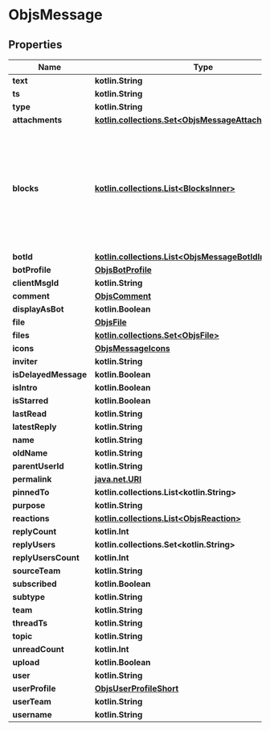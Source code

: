 
# ObjsMessage

## Properties
Name | Type | Description | Notes
------------ | ------------- | ------------- | -------------
**text** | **kotlin.String** |  | 
**ts** | **kotlin.String** |  | 
**type** | **kotlin.String** |  | 
**attachments** | [**kotlin.collections.Set&lt;ObjsMessageAttachmentsInner&gt;**](ObjsMessageAttachmentsInner.md) |  |  [optional]
**blocks** | [**kotlin.collections.List&lt;BlocksInner&gt;**](BlocksInner.md) | This is a very loose definition, in the future, we&#39;ll populate this with deeper schema in this definition namespace. |  [optional]
**botId** | [**kotlin.collections.List&lt;ObjsMessageBotIdInner&gt;**](ObjsMessageBotIdInner.md) |  |  [optional]
**botProfile** | [**ObjsBotProfile**](ObjsBotProfile.md) |  |  [optional]
**clientMsgId** | **kotlin.String** |  |  [optional]
**comment** | [**ObjsComment**](ObjsComment.md) |  |  [optional]
**displayAsBot** | **kotlin.Boolean** |  |  [optional]
**file** | [**ObjsFile**](ObjsFile.md) |  |  [optional]
**files** | [**kotlin.collections.Set&lt;ObjsFile&gt;**](ObjsFile.md) |  |  [optional]
**icons** | [**ObjsMessageIcons**](ObjsMessageIcons.md) |  |  [optional]
**inviter** | **kotlin.String** |  |  [optional]
**isDelayedMessage** | **kotlin.Boolean** |  |  [optional]
**isIntro** | **kotlin.Boolean** |  |  [optional]
**isStarred** | **kotlin.Boolean** |  |  [optional]
**lastRead** | **kotlin.String** |  |  [optional]
**latestReply** | **kotlin.String** |  |  [optional]
**name** | **kotlin.String** |  |  [optional]
**oldName** | **kotlin.String** |  |  [optional]
**parentUserId** | **kotlin.String** |  |  [optional]
**permalink** | [**java.net.URI**](java.net.URI.md) |  |  [optional]
**pinnedTo** | **kotlin.collections.List&lt;kotlin.String&gt;** |  |  [optional]
**purpose** | **kotlin.String** |  |  [optional]
**reactions** | [**kotlin.collections.List&lt;ObjsReaction&gt;**](ObjsReaction.md) |  |  [optional]
**replyCount** | **kotlin.Int** |  |  [optional]
**replyUsers** | **kotlin.collections.Set&lt;kotlin.String&gt;** |  |  [optional]
**replyUsersCount** | **kotlin.Int** |  |  [optional]
**sourceTeam** | **kotlin.String** |  |  [optional]
**subscribed** | **kotlin.Boolean** |  |  [optional]
**subtype** | **kotlin.String** |  |  [optional]
**team** | **kotlin.String** |  |  [optional]
**threadTs** | **kotlin.String** |  |  [optional]
**topic** | **kotlin.String** |  |  [optional]
**unreadCount** | **kotlin.Int** |  |  [optional]
**upload** | **kotlin.Boolean** |  |  [optional]
**user** | **kotlin.String** |  |  [optional]
**userProfile** | [**ObjsUserProfileShort**](ObjsUserProfileShort.md) |  |  [optional]
**userTeam** | **kotlin.String** |  |  [optional]
**username** | **kotlin.String** |  |  [optional]



